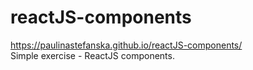 # reactJS-components
https://paulinastefanska.github.io/reactJS-components/ <br>
Simple exercise - ReactJS components.
